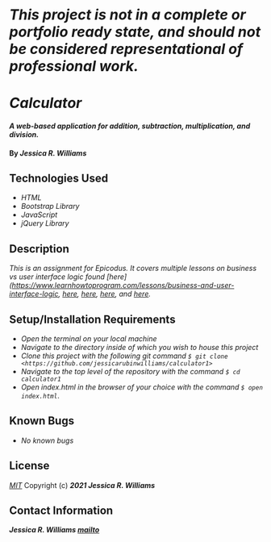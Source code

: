 # _This project is not in a complete or portfolio ready state, and should not be considered representational of professional work._

# _Calculator_

#### _A web-based application for addition, subtraction, multiplication, and division._

#### By _**Jessica R. Williams**_

## Technologies Used

* _HTML_
* _Bootstrap Library_
* _JavaScript_
* _jQuery Library_

## Description

_This is an assignment for Epicodus. It covers multiple lessons on business vs user interface logic found [here](https://www.learnhowtoprogram.com/lessons/business-and-user-interface-logic, [here](https://www.learnhowtoprogram.com/introduction-to-programming/javascript-and-jquery/calculator-business-logic), [here](https://www.learnhowtoprogram.com/introduction-to-programming/javascript-and-jquery/practice-calculator-business-logic), [here](https://www.learnhowtoprogram.com/introduction-to-programming/javascript-and-jquery/calculator-user-interface), and [here](https://www.learnhowtoprogram.com/introduction-to-programming/javascript-and-jquery/practice-calculator-user-interface)._

## Setup/Installation Requirements

* _Open the terminal on your local machine_
* _Navigate to the directory inside of which you wish to house this project_
* _Clone this project with the following git command `$ git clone <https://github.com/jessicarubinwilliams/calculator1>`_
* _Navigate to the top level of the repository with the command `$ cd calculator1`_
* _Open index.html in the browser of your choice with the command `$ open index.html`_.

## Known Bugs

* _No known bugs_

## License
*[MIT](https://choosealicense.com/licenses/mit/)*
Copyright (c) **_2021 Jessica R. Williams_**
## Contact Information
**_Jessica R. Williams [mailto](mailto:jessicarubinwilliams@gmail.com)_**
